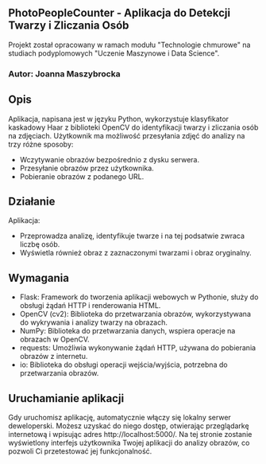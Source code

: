 ## PhotoPeopleCounter - Aplikacja do Detekcji Twarzy i Zliczania Osób
 Projekt został opracowany w ramach modułu "Technologie chmurowe" na studiach podyplomowych "Uczenie Maszynowe i Data Science". 
 
### Autor: Joanna Maszybrocka

## Opis
Aplikacja, napisana jest w języku Python, wykorzystuje klasyfikator kaskadowy Haar z biblioteki OpenCV do identyfikacji twarzy i zliczania osób na zdjęciach. Użytkownik ma możliwość przesyłania zdjęć do analizy na trzy różne sposoby:

- Wczytywanie obrazów bezpośrednio z dysku serwera.
- Przesyłanie obrazów przez użytkownika.
- Pobieranie obrazów z podanego URL.

## Działanie
Aplikacja:
- Przeprowadza analizę, identyfikuje twarze i na tej podsatwie zwraca liczbę osób.
- Wyświetla również obraz z zaznaczonymi twarzami i obraz oryginalny.

## Wymagania
- Flask: Framework do tworzenia aplikacji webowych w Pythonie, służy do obsługi żądań HTTP i renderowania HTML.
- OpenCV (cv2): Biblioteka do przetwarzania obrazów, wykorzystywana do wykrywania i analizy twarzy na obrazach.
- NumPy: Biblioteka do przetwarzania danych, wspiera operacje na obrazach w OpenCV.
- requests: Umożliwia wykonywanie żądań HTTP, używana do pobierania obrazów z internetu.
- io: Biblioteka do obsługi operacji wejścia/wyjścia, potrzebna do przetwarzania obrazów.

## Uruchamianie aplikacji

Gdy uruchomisz aplikację, automatycznie włączy się lokalny serwer deweloperski. Możesz uzyskać do niego dostęp, otwierając przeglądarkę internetową i wpisując adres http://localhost:5000/. Na tej stronie zostanie wyświetlony interfejs użytkownika Twojej aplikacji do analizy obrazów, co pozwoli Ci przetestować jej funkcjonalność.